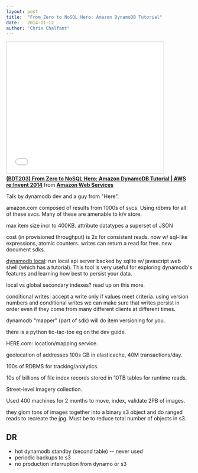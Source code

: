 ```yaml
---
layout: post
title:  "From Zero to NoSQL Hero: Amazon DynamoDB Tutorial"
date:   2014-11-12
author: "Chris Chalfant"
---
```


<iframe src="//www.slideshare.net/slideshow/embed_code/41535856" width="425" height="355" frameborder="0" marginwidth="0" marginheight="0" scrolling="no" style="border:1px solid #CCC; border-width:1px; margin-bottom:5px; max-width: 100%;" allowfullscreen> </iframe> <div style="margin-bottom:5px"> <strong> <a href="//www.slideshare.net/AmazonWebServices/bdt203-from-zero-to-nosql-hero-amazon-dynamodb-tutorial-aws-reinvent-2014" title="(BDT203) From Zero to NoSQL Hero: Amazon DynamoDB Tutorial | AWS re:Invent 2014" target="_blank">(BDT203) From Zero to NoSQL Hero: Amazon DynamoDB Tutorial | AWS re:Invent 2014</a> </strong> from <strong><a href="//www.slideshare.net/AmazonWebServices" target="_blank">Amazon Web Services</a></strong> </div>

Talk by dynamodb dev and a guy from "Here".

amazon.com composed of results from 1000s of svcs.
Using rdbms for all of these svcs.
Many of these are amenable to k/v store.

max item size incr to 400KB.
attribute datatypes a superset of JSON

cost (in provisioned throughput) is 2x for consistent reads.
now w/ sql-like expressions, atomic counters.
writes can return a read for free.
new document sdks.

[dynamodb local](http://docs.aws.amazon.com/amazondynamodb/latest/developerguide/Tools.DynamoDBLocal.html): run local api server backed by sqlite w/ javascript web shell (which has a tutorial). This tool is very useful for exploring dynamodb's features and learning how best to persist your data.

local vs global secondary indexes? read up on this more.

conditional writes: accept a write only if values meet criteria.
using version numbers and conditional writes we can make sure that
writes persist in order even if they come from many different clients at different times.

dynamodb "mapper" (part of sdk) will do item versioning for you.

there is a python tic-tac-toe eg on the dev guide.

HERE.com: location/mapping service.

geolocation of addresses 100s GB in elasticache, 40M transactions/day.

100s of RDBMS for tracking/analytics.

10s of billions of file index records stored in 10TB tables for runtime reads.

Street-level imagery collection.

Used 400 machines for 2 months to move, index, validate 2PB of images.

they glom tons of images together into a binary s3 object and do ranged reads to recreate the jpg. Must be to reduce total number of objects in s3.

DR
--
* hot dynamodb standby (second table) -- never used
* periodic backups to s3
* no production interruption from dynamo or s3

